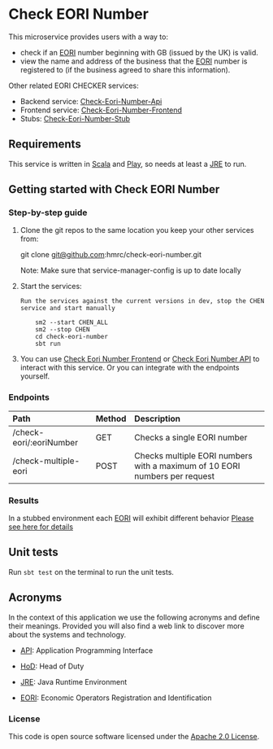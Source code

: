 Check EORI Number
===================

This microservice provides users with a way to:

* check if an [EORI] number beginning with GB (issued by the UK) is valid.
* view the name and address of the business that the [EORI] number is registered to (if the business agreed to share this information).

Other related EORI CHECKER services:
- Backend service: [Check-Eori-Number-Api](https://github.com/hmrc/check-eori-number-api)
- Frontend service: [Check-Eori-Number-Frontend](https://github.com/hmrc/check-eori-number-frontend)
- Stubs: [Check-Eori-Number-Stub](https://github.com/hmrc/check-eori-number-stub)

Requirements
------------

This service is written in [Scala] and [Play], so needs at least a [JRE] to run.

Getting started with Check EORI Number
----------------------------------------

### Step-by-step guide


 1. Clone the git repos to the same location you keep your other services from:

    git clone git@github.com:hmrc/check-eori-number.git
    
    Note: Make sure that service-manager-config is up to date locally

 2. Start the services:
 
        Run the services against the current versions in dev, stop the CHEN service and start manually
        
            sm2 --start CHEN_ALL 
            sm2 --stop CHEN
            cd check-eori-number
            sbt run

 3. You can use [Check Eori Number Frontend](https://github.com/hmrc/check-eori-number-frontend) or [Check Eori Number API](https://github.com/hmrc/check-eori-number-api) to interact with this service. Or you can integrate with the endpoints yourself.
    
### Endpoints        
 
 | Path                         | Method | Description |
 |:-----------------------------|:-------|:------------|
 | /check-eori/:eoriNumber      | GET    | Checks a single EORI number  |
 | /check-multiple-eori         | POST   | Checks multiple EORI numbers with a maximum of 10 EORI numbers per request|
 
### Results
In a stubbed environment each [EORI] will exhibit different behavior [Please see here for details](https://github.com/hmrc/check-eori-number-stub/#readme)


Unit tests
----------
Run `sbt test` on the terminal to run the unit tests.

Acronyms
---

In the context of this application we use the following acronyms and define their 
meanings. Provided you will also find a web link to discover more about the systems
and technology. 

* [API]: Application Programming Interface

* [HoD]: Head of Duty

* [JRE]: Java Runtime Environment

* [EORI]: Economic Operators Registration and Identification

### License

This code is open source software licensed under the [Apache 2.0 License]("http://www.apache.org/licenses/LICENSE-2.0.html").
    
[HoD]: http://webarchive.nationalarchives.gov.uk/+/http://www.hmrc.gov.uk/manuals/sam/samglossary/samgloss249.htm   
[API]: https://en.wikipedia.org/wiki/Application_programming_interface
[JRE]: http://www.oracle.com/technetwork/java/javase/overview/index.html
[EORI]: https://ec.europa.eu/taxation_customs/business/customs-procedures/general-overview/economic-operators-registration-identification-number-eori_en
[SCALA]: http://www.scala-lang.org/
[PLAY]: http://playframework.com/